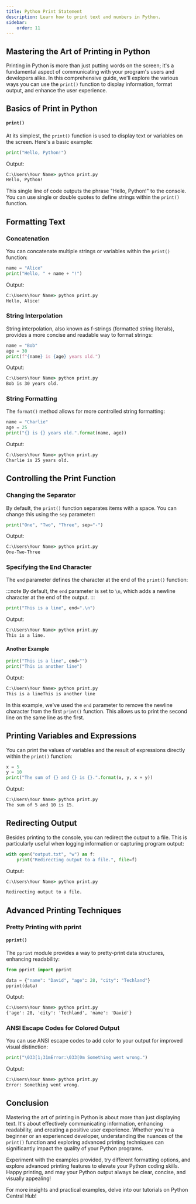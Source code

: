 ```yaml
---
title: Python Print Statement
description: Learn how to print text and numbers in Python.
sidebar: 
    order: 11
---
```


## Mastering the Art of Printing in Python

Printing in Python is more than just putting words on the screen; it's a fundamental aspect of communicating with your program's users and developers alike. In this comprehensive guide, we'll explore the various ways you can use the `print()` function to display information, format output, and enhance the user experience.

## Basics of Print in Python
#### `print()`

At its simplest, the `print()` function is used to display text or variables on the screen. Here's a basic example:

```python title="print.py" showLineNumbers{1}
print("Hello, Python!")
```

Output:

```cmd title="command" showLineNumbers{1} {2}
C:\Users\Your Name> python print.py
Hello, Python!
```

This single line of code outputs the phrase "Hello, Python!" to the console. You can use single or double quotes to define strings within the `print()` function.

## Formatting Text

### Concatenation

You can concatenate multiple strings or variables within the `print()` function:

```python title="print.py" showLineNumbers{1}
name = "Alice"
print("Hello, " + name + "!")
```
Output:

```cmd title="command" showLineNumbers{1} {2}
C:\Users\Your Name> python print.py
Hello, Alice!
```

### String Interpolation

String interpolation, also known as f-strings (formatted string literals), provides a more concise and readable way to format strings:

```python title="print.py" showLineNumbers{1}
name = "Bob"
age = 30
print(f"{name} is {age} years old.")
```
Output:

```cmd title="command" showLineNumbers{1} {2}
C:\Users\Your Name> python print.py
Bob is 30 years old.
```

### String Formatting

The `format()` method allows for more controlled string formatting:

```python title="print.py" showLineNumbers{1}
name = "Charlie"
age = 25
print("{} is {} years old.".format(name, age))
```

Output:

```cmd title="command" showLineNumbers{1} {2}
C:\Users\Your Name> python print.py
Charlie is 25 years old.
```

## Controlling the Print Function

### Changing the Separator

By default, the `print()` function separates items with a space. You can change this using the `sep` parameter:

```python title="print.py" showLineNumbers{1}
print("One", "Two", "Three", sep="-")
```

Output:

```cmd title="command" showLineNumbers{1} {2}
C:\Users\Your Name> python print.py
One-Two-Three
```

### Specifying the End Character

The `end` parameter defines the character at the end of the `print()` function:

:::note
By default, the `end` parameter is set to `\n`, which adds a newline character at the end of the output.
:::

```python title="print.py" showLineNumbers{1}
print("This is a line", end=".\n")
```

Output:

```cmd title="command" showLineNumbers{1} {2}
C:\Users\Your Name> python print.py
This is a line.
```

#### Another Example

```python title="print.py" showLineNumbers{1}
print("This is a line", end="")
print("This is another line")
```

Output:

```cmd title="command" showLineNumbers{1} {2}
C:\Users\Your Name> python print.py
This is a lineThis is another line
```

In this example, we've used the `end` parameter to remove the newline character from the first `print()` function. This allows us to print the second line on the same line as the first.


## Printing Variables and Expressions

You can print the values of variables and the result of expressions directly within the `print()` function:

```python title="print.py" showLineNumbers{1}
x = 5
y = 10
print("The sum of {} and {} is {}.".format(x, y, x + y))
```

Output:

```cmd title="command" showLineNumbers{1} {2}
C:\Users\Your Name> python print.py
The sum of 5 and 10 is 15.
```

## Redirecting Output

Besides printing to the console, you can redirect the output to a file. This is particularly useful when logging information or capturing program output:

```python title="print.py" showLineNumbers{1}
with open("output.txt", "w") as f:
    print("Redirecting output to a file.", file=f)
```

Output:

```cmd title="command" showLineNumbers{1} {2}
C:\Users\Your Name> python print.py
```
```txt title="output.txt" showLineNumbers{1}
Redirecting output to a file.
```

## Advanced Printing Techniques

### Pretty Printing with pprint
#### `pprint()`

The `pprint` module provides a way to pretty-print data structures, enhancing readability:

```python title="print.py" showLineNumbers{1}
from pprint import pprint

data = {"name": "David", "age": 28, "city": "Techland"}
pprint(data)
```

Output:

```cmd title="command" showLineNumbers{1} {2}
C:\Users\Your Name> python print.py
{'age': 28, 'city': 'Techland', 'name': 'David'}
```

### ANSI Escape Codes for Colored Output

You can use ANSI escape codes to add color to your output for improved visual distinction:

```python title="print.py" showLineNumbers{1}
print("\033[1;31mError:\033[0m Something went wrong.")
```

Output:

```cmd title="command" showLineNumbers{1} {2} /Error/#redText
C:\Users\Your Name> python print.py
Error: Something went wrong.
```

## Conclusion

Mastering the art of printing in Python is about more than just displaying text. It's about effectively communicating information, enhancing readability, and creating a positive user experience. Whether you're a beginner or an experienced developer, understanding the nuances of the `print()` function and exploring advanced printing techniques can significantly impact the quality of your Python programs.

Experiment with the examples provided, try different formatting options, and explore advanced printing features to elevate your Python coding skills. Happy printing, and may your Python output always be clear, concise, and visually appealing!

For more insights and practical examples, delve into our tutorials on Python Central Hub!